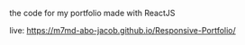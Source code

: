 the code for my portfolio
made with ReactJS

live: https://m7md-abo-jacob.github.io/Responsive-Portfolio/
